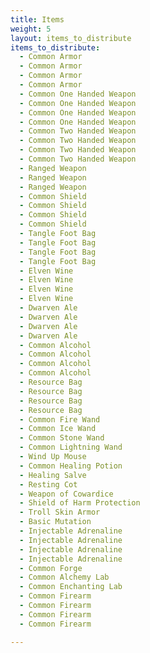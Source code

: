 ```yaml
---
title: Items
weight: 5
layout: items_to_distribute
items_to_distribute: 
  - Common Armor
  - Common Armor
  - Common Armor
  - Common Armor
  - Common One Handed Weapon
  - Common One Handed Weapon
  - Common One Handed Weapon
  - Common One Handed Weapon
  - Common Two Handed Weapon
  - Common Two Handed Weapon
  - Common Two Handed Weapon
  - Common Two Handed Weapon
  - Ranged Weapon
  - Ranged Weapon
  - Ranged Weapon
  - Common Shield
  - Common Shield
  - Common Shield
  - Common Shield
  - Tangle Foot Bag
  - Tangle Foot Bag
  - Tangle Foot Bag
  - Tangle Foot Bag
  - Elven Wine
  - Elven Wine
  - Elven Wine
  - Elven Wine
  - Dwarven Ale
  - Dwarven Ale
  - Dwarven Ale
  - Dwarven Ale
  - Common Alcohol
  - Common Alcohol
  - Common Alcohol
  - Common Alcohol
  - Resource Bag
  - Resource Bag
  - Resource Bag
  - Resource Bag
  - Common Fire Wand
  - Common Ice Wand
  - Common Stone Wand
  - Common Lightning Wand
  - Wind Up Mouse
  - Common Healing Potion
  - Healing Salve
  - Resting Cot
  - Weapon of Cowardice
  - Shield of Harm Protection
  - Troll Skin Armor
  - Basic Mutation
  - Injectable Adrenaline
  - Injectable Adrenaline
  - Injectable Adrenaline
  - Injectable Adrenaline
  - Common Forge
  - Common Alchemy Lab
  - Common Enchanting Lab
  - Common Firearm
  - Common Firearm
  - Common Firearm
  - Common Firearm

---
```

